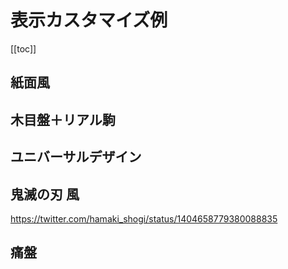 # 表示カスタマイズ例

[[toc]]

## 紙面風

<CustomizeExample name="customize/paper" />

## 木目盤＋リアル駒

<CustomizeExample name="customize/real" />

## ユニバーサルデザイン

<CustomizeExample name="customize/universal" />

## 鬼滅の刃 風

<CustomizeExample name="customize/kimetsu" />

https://twitter.com/hamaki_shogi/status/1404658779380088835

## 痛盤

<CustomizeExample name="customize/itaban" />
